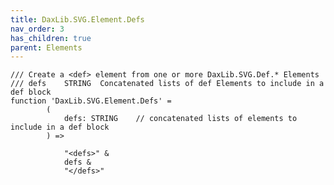 ```yaml
---
title: DaxLib.SVG.Element.Defs
nav_order: 3
has_children: true
parent: Elements
---
```


    /// Create a <def> element from one or more DaxLib.SVG.Def.* Elements
	/// defs	STRING	Concatenated lists of def Elements to include in a def block
	function 'DaxLib.SVG.Element.Defs' = 
			(
				defs: STRING    // concatenated lists of elements to include in a def block
			) =>

				"<defs>" &
				defs &  
				"</defs>"